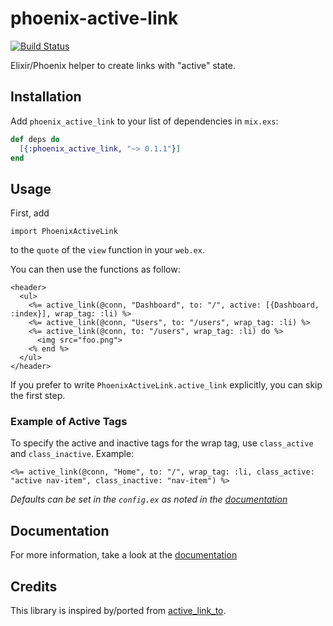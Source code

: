 # phoenix-active-link

[![Build Status](https://travis-ci.org/tuvistavie/phoenix-active-link.svg?branch=master)](https://travis-ci.org/tuvistavie/phoenix-active-link)

Elixir/Phoenix helper to create links with "active" state.

## Installation

Add `phoenix_active_link` to your list of dependencies in `mix.exs`:

```elixir
def deps do
  [{:phoenix_active_link, "~> 0.1.1"}]
end
```

## Usage

First, add

```
import PhoenixActiveLink
```

to the `quote` of the `view` function in your `web.ex`.

You can then use the functions as follow:

```erb
<header>
  <ul>
    <%= active_link(@conn, "Dashboard", to: "/", active: [{Dashboard, :index}], wrap_tag: :li) %>
    <%= active_link(@conn, "Users", to: "/users", wrap_tag: :li) %>
    <%= active_link(@conn, to: "/users", wrap_tag: :li) do %>
      <img src="foo.png">
    <% end %>
  </ul>
</header>
```

If you prefer to write `PhoenixActiveLink.active_link` explicitly, you can skip
the first step.

### Example of Active Tags

To specify the active and inactive tags for the wrap tag, use `class_active` and `class_inactive`. Example:

    <%= active_link(@conn, "Home", to: "/", wrap_tag: :li, class_active: "active nav-item", class_inactive: "nav-item") %>
    
*Defaults can be set in the `config.ex` as noted in the [documentation](https://hexdocs.pm/phoenix_active_link/PhoenixActiveLink.html)*

## Documentation

For more information, take a look at the [documentation](https://hexdocs.pm/phoenix_active_link/PhoenixActiveLink.html)

## Credits

This library is inspired by/ported from [active_link_to](https://github.com/comfy/active_link_to).
